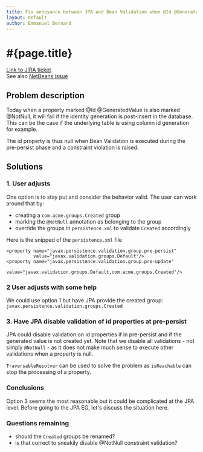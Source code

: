 ```yaml
---
title: Fix annoyance between JPA and Bean Validation when @Id @GeneratedValue and @NotNull are used
layout: default
author: Emmanuel Bernard
---
```


# #{page.title}

[Link to JIRA ticket][jira]  
See also [NetBeans issue][netbeans]

## Problem description

Today when a property marked @Id @GeneratedValue is also marked @NotNull, it will fail if the identity generation is post-insert 
in the database. This can be the case if the underlying table is using column id generation for example.

The id property is thus null when Bean Validation is executed during the pre-persist phase and a constraint
violation is raised.

## Solutions

### 1. User adjusts

One option is to stay put and consider the behavior valid. The user can work around that by:

- creating a `com.acme.groups.Created` group
- marking the `@NotNull` annotation as belonging to the group
- override the groups in `persistence.xml` to validate `Created` accordingly

Here is the snipped of the `persistence.xml` file

    <property name="javax.persistence.validation.group.pre-persist"
              value="javax.validation.groups.Default"/>
    <property name="javax.persistence.validation.group.pre-update"
              value="javax.validation.groups.Default,com.acme.groups.Created"/>


### 2 User adjusts with some help

We could use option 1 but have JPA provide the created group: `javax.persistence.validation.groups.Created`

### 3. Have JPA disable validation of id properties at pre-persist

JPA could disable validation on id properties if in pre-persist and if the generated value is not created yet.
Note that we disable all validations - not simply `@NotNull` - as it does not make much sense to execute other 
validations when a property is null.

`TraversableResolver` can be used to solve the problem as `isReachable` can stop the processing of a property.

### Conclusions

Option 3 seems the most reasonable but it could be complicated at the JPA level.
Before going to the JPA EG, let's discuss the situation here.

### Questions remaining

- should the `Created` groups be renamed?
- is that correct to sneakily disable @NotNull constraint validation?

    
[netbeans]: http://netbeans.org/bugzilla/show_bug.cgi?id=197845#c3
[jira]: https://hibernate.onjira.com/browse/BVAL-234